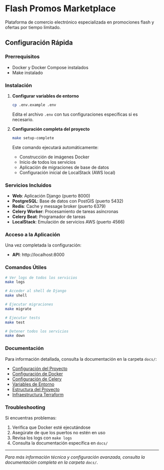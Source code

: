 # Flash Promos Marketplace

Plataforma de comercio electrónico especializada en promociones flash y ofertas por tiempo limitado.

## Configuración Rápida

### Prerrequisitos
- Docker y Docker Compose instalados
- Make instalado

### Instalación

1. **Configurar variables de entorno**
   ```bash
   cp .env.example .env
   ```
   Edita el archivo `.env` con tus configuraciones específicas si es necesario.

2. **Configuración completa del proyecto**
   ```bash
   make setup-complete
   ```
   Este comando ejecutará automáticamente:
   - Construcción de imágenes Docker
   - Inicio de todos los servicios
   - Aplicación de migraciones de base de datos
   - Configuración inicial de LocalStack (AWS local)

### Servicios Incluidos

- **Web**: Aplicación Django (puerto 8000)
- **PostgreSQL**: Base de datos con PostGIS (puerto 5432)
- **Redis**: Cache y message broker (puerto 6379)
- **Celery Worker**: Procesamiento de tareas asíncronas
- **Celery Beat**: Programador de tareas
- **LocalStack**: Emulación de servicios AWS (puerto 4566)

### Acceso a la Aplicación

Una vez completada la configuración:
- **API**: http://localhost:8000

### Comandos Útiles

```bash
# Ver logs de todos los servicios
make logs

# Acceder al shell de Django
make shell

# Ejecutar migraciones
make migrate

# Ejecutar tests
make test

# Detener todos los servicios
make down
```

### Documentación

Para información detallada, consulta la documentación en la carpeta `docs/`:
- [Configuración del Proyecto](docs/PROJECT.md)
- [Configuración de Docker](docs/DOCKER.md)
- [Configuración de Celery](docs/CELERY.md)
- [Variables de Entorno](docs/CONFIGURATION.md)
- [Estructura del Proyecto](docs/STRUCTURE.md)
- [Infraestructura Terraform](docs/TERRAFORM.md)

### Troubleshooting

Si encuentras problemas:
1. Verifica que Docker esté ejecutándose
2. Asegúrate de que los puertos no estén en uso
3. Revisa los logs con `make logs`
4. Consulta la documentación específica en `docs/`

---

*Para más información técnica y configuración avanzada, consulta la documentación completa en la carpeta `docs/`.*